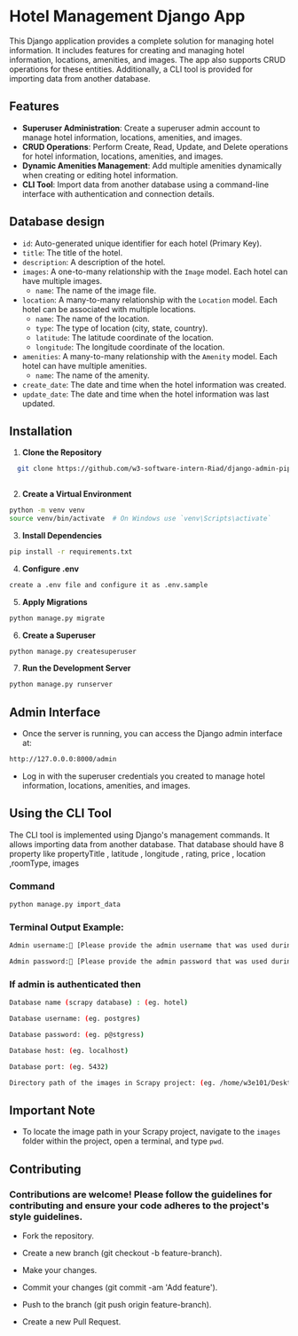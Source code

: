 # Hotel Management Django App
This Django application provides a complete solution for managing hotel information. It includes features for creating and managing hotel information, locations, amenities, and images. The app also supports CRUD operations for these entities. Additionally, a CLI tool is provided for importing data from another database.

## Features

- **Superuser Administration**: Create a superuser admin account to manage hotel information, locations, amenities, and images.
- **CRUD Operations**: Perform Create, Read, Update, and Delete operations for hotel information, locations, amenities, and images.
- **Dynamic Amenities Management**: Add multiple amenities dynamically when creating or editing hotel information.
- **CLI Tool**: Import data from another database using a command-line interface with authentication and connection details.
## Database design
- `id`: Auto-generated unique identifier for each hotel (Primary Key).
- `title`: The title of the hotel.
- `description`: A description of the hotel.
- `images`: A one-to-many relationship with the `Image` model. Each hotel can have multiple images.
  - `name`: The name of the image file.
- `location`: A many-to-many relationship with the `Location` model. Each hotel can be associated with multiple locations.
  - `name`: The name of the location.
  - `type`: The type of location (city, state, country).
  - `latitude`: The latitude coordinate of the location.
  - `longitude`: The longitude coordinate of the location.
- `amenities`: A many-to-many relationship with the `Amenity` model. Each hotel can have multiple amenities.
  - `name`: The name of the amenity.
- `create_date`: The date and time when the hotel information was created.
- `update_date`: The date and time when the hotel information was last updated.        
## Installation
1. **Clone the Repository**
 ```bash
   git clone https://github.com/w3-software-intern-Riad/django-admin-pipeline.git
   
   ```
   2. **Create a Virtual Environment**
   ```bash
   python -m venv venv
source venv/bin/activate  # On Windows use `venv\Scripts\activate`
```
 3. **Install Dependencies**

 ```bash
 pip install -r requirements.txt
```
4. **Configure .env**
```bash
create a .env file and configure it as .env.sample
```
 5. **Apply Migrations**

 ```bash
 python manage.py migrate
 ```

 6. **Create a Superuser**

 ```bash
 python manage.py createsuperuser
 ```
 7. **Run the Development Server**
 ```bash 
 python manage.py runserver
 ```
 ## Admin Interface
 - Once the server is running, you can access the Django admin interface at:
 ```bash
 http://127.0.0.0:8000/admin
 ```
 - Log in with the superuser credentials you created to manage hotel information, locations, amenities, and images.
 ## Using the CLI Tool
The CLI tool is implemented using Django's management commands. It allows importing data from another database. That database should have 8 property like propertyTitle , latitude , longitude , rating, price , location ,roomType, images

### Command
```bash
python manage.py import_data
```
### Terminal Output Example:
```bash
Admin username:👤 [Please provide the admin username that was used during the creation of the superuser account.]
```
```bash
Admin password:🔑 [Please provide the admin password that was used during the creation of the superuser account.]
```
### If admin is authenticated then 

```bash
Database name (scrapy database) : (eg. hotel)
```
```bash
Database username: (eg. postgres)
```
```bash
Database password: (eg. p@stgress)
```
```bash 
Database host: (eg. localhost)
```
```bash 
Database port: (eg. 5432)
```
```bash 
Directory path of the images in Scrapy project: (eg. /home/w3e101/Desktop/hdd_data/Abdulla-al-riad(intern 8th batch)/Hotel-Scraper/hotelscraper/images)
```
## Important Note

- To locate the image path in your Scrapy project, navigate to the `images` folder within the project, open a terminal, and type `pwd`.


## Contributing
### Contributions are welcome! Please follow the guidelines for contributing and ensure your code adheres to the project's style guidelines.

 - Fork the repository.

- Create a new branch (git checkout -b feature-branch).
-  Make your changes.
- Commit your changes (git commit -am 'Add feature').
- Push to the branch (git push origin feature-branch).
- Create a new Pull Request.